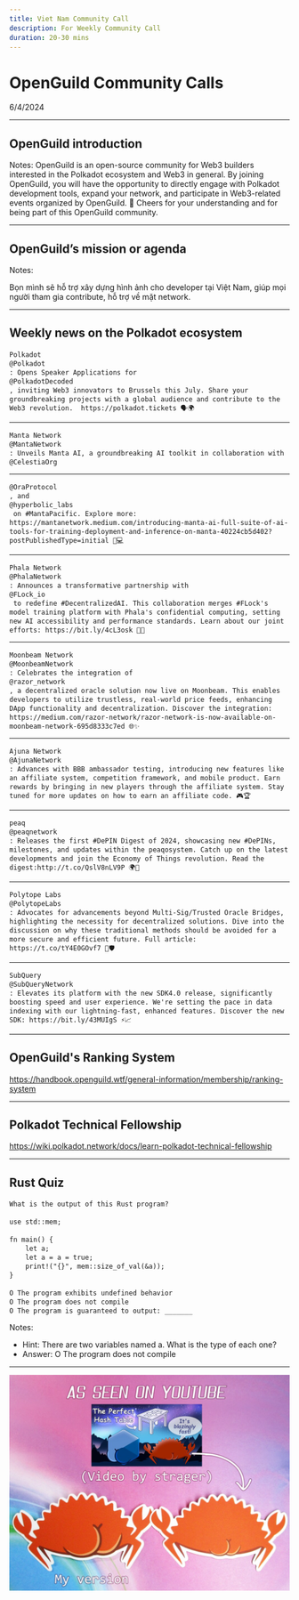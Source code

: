 ```yaml
---
title: Viet Nam Community Call 
description: For Weekly Community Call 
duration: 20-30 mins
---
```


# OpenGuild Community Calls

<pba-flex center>

6/4/2024

</pba-flex>

---

## OpenGuild introduction

Notes:
OpenGuild is an open-source community for Web3 builders interested in the Polkadot ecosystem and Web3 in general. By joining OpenGuild, you will have the opportunity to directly engage with Polkadot development tools, expand your network, and participate in Web3-related events organized by OpenGuild. 🙌 Cheers for your understanding and for being part of this OpenGuild community.

---

## OpenGuild’s mission or agenda  

Notes:

Bọn mình sẽ hỗ trợ xây dựng hình ảnh cho developer tại Việt Nam, giúp mọi người tham gia contribute, hỗ trợ về mặt network.

---

## Weekly news on the Polkadot ecosystem

    Polkadot 
    @Polkadot
    : Opens Speaker Applications for 
    @PolkadotDecoded
    , inviting Web3 innovators to Brussels this July. Share your groundbreaking projects with a global audience and contribute to the Web3 revolution.  https://polkadot.tickets 🗣️🌍

---

    Manta Network 
    @MantaNetwork
    : Unveils Manta AI, a groundbreaking AI toolkit in collaboration with 
    @CelestiaOrg

---

    @OraProtocol
    , and 
    @hyperbolic_labs
     on #MantaPacific. Explore more: https://mantanetwork.medium.com/introducing-manta-ai-full-suite-of-ai-tools-for-training-deployment-and-inference-on-manta-40224cb5d402?postPublishedType=initial 🌊💻

---

    Phala Network 
    @PhalaNetwork
    : Announces a transformative partnership with 
    @FLock_io
     to redefine #DecentralizedAI. This collaboration merges #FLock's model training platform with Phala's confidential computing, setting new AI accessibility and performance standards. Learn about our joint efforts: https://bit.ly/4cL3osk 🤖🔐

---

    Moonbeam Network 
    @MoonbeamNetwork
    : Celebrates the integration of 
    @razor_network
    , a decentralized oracle solution now live on Moonbeam. This enables developers to utilize trustless, real-world price feeds, enhancing DApp functionality and decentralization. Discover the integration: https://medium.com/razor-network/razor-network-is-now-available-on-moonbeam-network-695d8333c7ed 🌐✨

---

    Ajuna Network 
    @AjunaNetwork
    : Advances with BBB ambassador testing, introducing new features like an affiliate system, competition framework, and mobile product. Earn rewards by bringing in new players through the affiliate system. Stay tuned for more updates on how to earn an affiliate code. 🎮🏆

---

    peaq 
    @peaqnetwork
    : Releases the first #DePIN Digest of 2024, showcasing new #DePINs, milestones, and updates within the peaqosystem. Catch up on the latest developments and join the Economy of Things revolution. Read the digest:http://t.co/QslV8nLV9P 🌍🔗

---

    Polytope Labs 
    @PolytopeLabs
    : Advocates for advancements beyond Multi-Sig/Trusted Oracle Bridges, highlighting the necessity for decentralized solutions. Dive into the discussion on why these traditional methods should be avoided for a more secure and efficient future. Full article: https://t.co/tY4E0GOvf7 🌉🛡️

---

    SubQuery 
    @SubQueryNetwork
    : Elevates its platform with the new SDK4.0 release, significantly boosting speed and user experience. We're setting the pace in data indexing with our lightning-fast, enhanced features. Discover the new SDK: https://bit.ly/43MUIgS ⚡📈

---

## OpenGuild's Ranking System

https://handbook.openguild.wtf/general-information/membership/ranking-system

---

## Polkadot Technical Fellowship

https://wiki.polkadot.network/docs/learn-polkadot-technical-fellowship

---

## Rust Quiz

    What is the output of this Rust program?
    
    use std::mem;
    
    fn main() {
        let a;
        let a = a = true;
        print!("{}", mem::size_of_val(&a));
    }
    
    O The program exhibits undefined behavior
    O The program does not compile
    O The program is guaranteed to output: _______

Notes:

- Hint: There are two variables named a. What is the type of each one?
- Answer: O The program does not compile

---

![meme](../../assets/img/ferris.png)